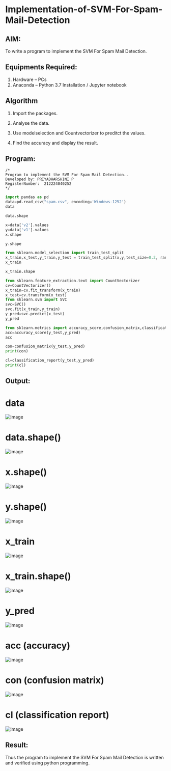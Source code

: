 # Implementation-of-SVM-For-Spam-Mail-Detection

## AIM:
To write a program to implement the SVM For Spam Mail Detection.

## Equipments Required:
1. Hardware – PCs
2. Anaconda – Python 3.7 Installation / Jupyter notebook

## Algorithm
1. Import the packages.

2. Analyse the data.

3. Use modelselection and Countvectorizer to preditct the values.

4. Find the accuracy and display the result.


## Program:
```
/*
Program to implement the SVM For Spam Mail Detection..
Developed by: PRIYADHARSHINI P
RegisterNumber:  212224040252
*/
```
~~~PYTHON
import pandas as pd
data=pd.read_csv("spam.csv", encoding='Windows-1252')
data

data.shape

x=data['v2'].values
y=data['v1'].values
x.shape

y.shape

from sklearn.model_selection import train_test_split
x_train,x_test,y_train,y_test = train_test_split(x,y,test_size=0.2, random_state=0)
x_train

x_train.shape

~~~
~~~PYTHON
from sklearn.feature_extraction.text import CountVectorizer
cv=CountVectorizer()
x_train=cv.fit_transform(x_train)
x_test=cv.transform(x_test)
from sklearn.svm import SVC
svc=SVC()
svc.fit(x_train,y_train)
y_pred=svc.predict(x_test)
y_pred

from sklearn.metrics import accuracy_score,confusion_matrix,classification_report
acc=accuracy_score(y_test,y_pred)
acc

con=confusion_matrix(y_test,y_pred)
print(con)

cl=classification_report(y_test,y_pred)
print(cl)

~~~
## Output:

# data

![image](https://github.com/user-attachments/assets/3b25c14d-e8bb-4176-86b2-7033f0c1e6f3)

# data.shape()

![image](https://github.com/user-attachments/assets/a4751df5-1d1a-45dd-ba5c-d7c355e1315c)


# x.shape()

![image](https://github.com/user-attachments/assets/7777a4a4-ae87-48e5-a316-c659bec61f47)


# y.shape()

![image](https://github.com/user-attachments/assets/98a2d04f-3fe9-4755-91e3-5da716ca4ece)


# x_train

![image](https://github.com/user-attachments/assets/fb5a47cc-29ab-4460-bb42-212fe723c16a)


# x_train.shape()

![image](https://github.com/user-attachments/assets/55ad649b-1045-437c-a61c-b028f391dff7)


# y_pred

![image](https://github.com/user-attachments/assets/7a832a0f-8f4a-48b1-9622-9f2dc741ee3f)


# acc (accuracy)

![image](https://github.com/user-attachments/assets/269b160b-e5de-4fdd-9a1e-b7a00668cd02)


# con (confusion matrix)

![image](https://github.com/user-attachments/assets/ab4cdd09-e257-401c-b075-20907069d921)


# cl (classification report)

![image](https://github.com/user-attachments/assets/7280d71a-8ba7-4076-8e7a-f00e8af4f3d2)


## Result:
Thus the program to implement the SVM For Spam Mail Detection is written and verified using python programming.
